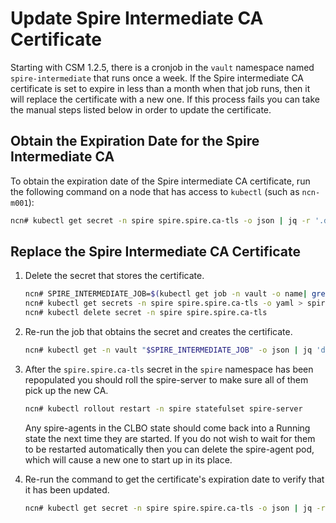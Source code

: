 # Update Spire Intermediate CA Certificate

Starting with CSM 1.2.5, there is a cronjob in the `vault` namespace named
`spire-intermediate` that runs once a week. If the Spire intermediate CA
certificate is set to expire in less than a month when that job runs, then it
will replace the certificate with a new one. If this process fails you can
take the manual steps listed below in order to update the certificate.

## Obtain the Expiration Date for the Spire Intermediate CA

To obtain the expiration date of the Spire intermediate CA certificate, run the
following command on a node that has access to `kubectl` (such as `ncn-m001`):

```bash
ncn# kubectl get secret -n spire spire.spire.ca-tls -o json | jq -r '.data."tls.crt" | @base64d' | openssl x509 -noout -enddate
```

## Replace the Spire Intermediate CA Certificate

1. Delete the secret that stores the certificate.

   ```bash
   ncn# SPIRE_INTERMEDIATE_JOB=$(kubectl get job -n vault -o name| grep 'spire-intermediate' | tail -n1)
   ncn# kubectl get secrets -n spire spire.spire.ca-tls -o yaml > spire.spire.ca-tls.yaml.bak
   ncn# kubectl delete secret -n spire spire.spire.ca-tls
   ```

1. Re-run the job that obtains the secret and creates the certificate.

   ```bash
   ncn# kubectl get -n vault "$SPIRE_INTERMEDIATE_JOB" -o json | jq 'del(.spec.selector,.spec.template.metadata.labels)' | kubectl replace --force -f -
   ```

1. After the `spire.spire.ca-tls` secret in the `spire` namespace has been
   repopulated you should roll the spire-server to make sure all of them pick up
   the new CA.

   ```bash
   ncn# kubectl rollout restart -n spire statefulset spire-server
   ```

   Any spire-agents in the CLBO state should come back into a Running state the
   next time they are started. If you do not wish to wait for them to be restarted
   automatically then you can delete the spire-agent pod, which will cause a new
   one to start up in its place.

1. Re-run the command to get the certificate's expiration date to verify that
   it has been updated.

   ```bash
   ncn# kubectl get secret -n spire spire.spire.ca-tls -o json | jq -r '.data."tls.crt" | @base64d' | openssl x509 -noout -enddate
   ```
